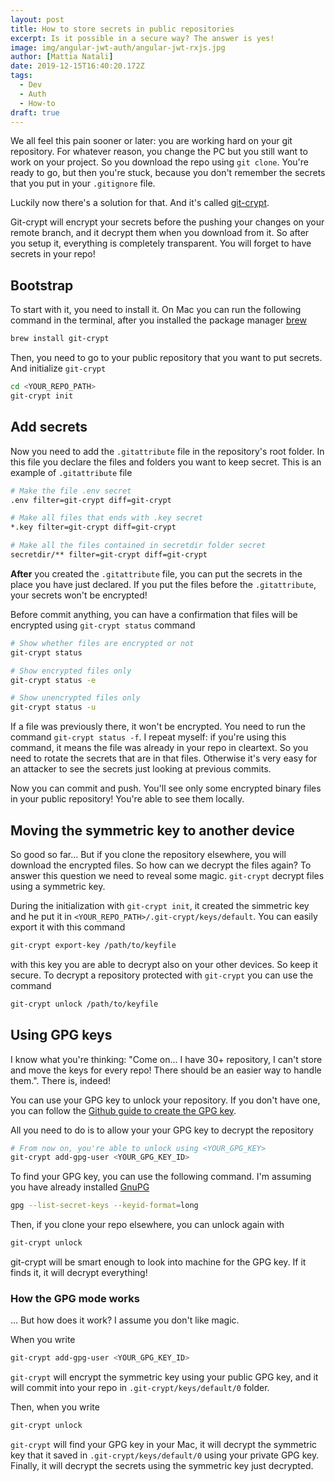 ```yaml
---
layout: post
title: How to store secrets in public repositories
excerpt: Is it possible in a secure way? The answer is yes!
image: img/angular-jwt-auth/angular-jwt-rxjs.jpg
author: [Mattia Natali]
date: 2019-12-15T16:40:20.172Z
tags: 
  - Dev
  - Auth
  - How-to
draft: true
---
```


We all feel this pain sooner or later: you are working hard on your git repository. For whatever reason, you change the PC but you still want to work on your project.
So you download the repo using `git clone`. You're ready to go, but then you're stuck, because you don't remember the secrets that you put in your `.gitignore` file.

Luckily now there's a solution for that. And it's called [git-crypt](https://www.agwa.name/projects/git-crypt/).

Git-crypt will encrypt your secrets before the pushing your changes on your remote branch, and it decrypt them when you download from it. So after you setup it, everything is completely transparent. You will forget to have secrets in your repo!

## Bootstrap

To start with it, you need to install it. On Mac you can run the following command in the terminal, after you installed the package manager [brew](https://brew.sh/)

```bash
brew install git-crypt
```

Then, you need to go to your public repository that you want to put secrets. And initialize `git-crypt`

```bash
cd <YOUR_REPO_PATH>
git-crypt init
```

## Add secrets

Now you need to add the `.gitattribute` file in the repository's root folder. In this file you declare the files and folders you want to keep secret.
This is an example of `.gitattribute` file

```bash
# Make the file .env secret
.env filter=git-crypt diff=git-crypt

# Make all files that ends with .key secret
*.key filter=git-crypt diff=git-crypt

# Make all the files contained in secretdir folder secret
secretdir/** filter=git-crypt diff=git-crypt
```

**After** you created the `.gitattribute` file, you can put the secrets in the place you have just declared. If you put the files before the `.gitattribute`, your secrets won't be encrypted!

Before commit anything, you can have a confirmation that files will be encrypted using `git-crypt status` command

```bash
# Show whether files are encrypted or not
git-crypt status

# Show encrypted files only
git-crypt status -e

# Show unencrypted files only
git-crypt status -u
```

If a file was previously there, it won't be encrypted. You need to run the command `git-crypt status -f`. I repeat myself: if you're using this command, it means the file was already in your repo in cleartext.
So you need to rotate the secrets that are in that files. Otherwise it's very easy for an attacker to see the secrets just looking at previous commits.

Now you can commit and push. You'll see only some encrypted binary files in your public repository! You're able to see them locally.

## Moving the symmetric key to another device

So good so far... But if you clone the repository elsewhere, you will download the encrypted files. So how can we decrypt the files again?
To answer this question we need to reveal some magic. `git-crypt` decrypt files using a symmetric key.

During the initialization with `git-crypt init`, it created the simmetric key and he put it in `<YOUR_REPO_PATH>/.git-crypt/keys/default`.
You can easily export it with this command

```bash
git-crypt export-key /path/to/keyfile
```

with this key you are able to decrypt also on your other devices. So keep it secure.
To decrypt a repository protected with `git-crypt` you can use the command

```bash
git-crypt unlock /path/to/keyfile
```

## Using GPG keys

I know what you're thinking: "Come on... I have 30+ repository, I can't store and move the keys for every repo! There should be an easier way to handle them.". There is, indeed!

You can use your GPG key to unlock your repository. If you don't have one, you can follow the [Github guide to create the GPG key](https://docs.github.com/en/authentication/managing-commit-signature-verification/generating-a-new-gpg-key).

All you need to do is to allow your your GPG key to decrypt the repository

```bash
# From now on, you're able to unlock using <YOUR_GPG_KEY>
git-crypt add-gpg-user <YOUR_GPG_KEY_ID>
```

To find your GPG key, you can use the following command. I'm assuming you have already installed [GnuPG](https://gnupg.org/index.html)

```bash
gpg --list-secret-keys --keyid-format=long
```

Then, if you clone your repo elsewhere, you can unlock again with

```bash
git-crypt unlock
```

git-crypt will be smart enough to look into machine for the GPG key. If it finds it, it will decrypt everything!

### How the GPG mode works

... But how does it work? I assume you don't like magic.

When you write

``` bash
git-crypt add-gpg-user <YOUR_GPG_KEY_ID>
```

`git-crypt` will encrypt the symmetric key using your public GPG key, and it will commit into your repo in `.git-crypt/keys/default/0` folder.

Then, when you write

```bash
git-crypt unlock
```

`git-crypt` will find your GPG key in your Mac, it will decrypt the symmetric key that it saved in `.git-crypt/keys/default/0` using your private GPG key. Finally, it will decrypt the secrets using the symmetric key just decrypted.


